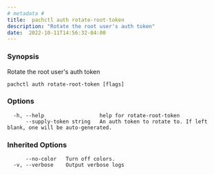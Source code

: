 ```yaml
---
# metadata # 
title:  pachctl auth rotate-root-token
description: "Rotate the root user's auth token"
date:  2022-10-11T14:56:32-04:00
---
```


### Synopsis

Rotate the root user's auth token

```
pachctl auth rotate-root-token [flags]
```

### Options

```
  -h, --help                  help for rotate-root-token
      --supply-token string   An auth token to rotate to. If left blank, one will be auto-generated.
```

### Inherited Options

```
      --no-color   Turn off colors.
  -v, --verbose    Output verbose logs
```

